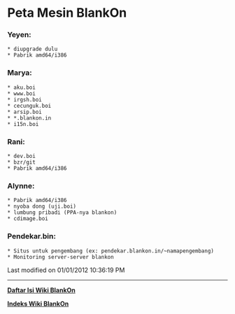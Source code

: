 # Peta Mesin BlankOn
### Yeyen:
    * diupgrade dulu
    * Pabrik amd64/i386
### Marya:
    * aku.boi
    * www.boi
    * irgsh.boi
    * cecunguk.boi
    * arsip.boi
    * *.blankon.in
    * i15n.boi
### Rani:
    * dev.boi
    * bzr/git
    * Pabrik amd64/i386
### Alynne:
    * Pabrik amd64/i386
    * nyoba dong (uji.boi)
    * lumbung pribadi (PPA-nya blankon)
    * cdimage.boi
### Pendekar.bin:
    * Situs untuk pengembang (ex: pendekar.blankon.in/~namapengembang)
    * Monitoring server-server blankon

Last modified on 01/01/2012 10:36:19 PM
 
 
---
[**Daftar Isi Wiki BlankOn**](/DaftarIsi/README.md)
 
[**Indeks Wiki BlankOn**](/Indeks.md)
